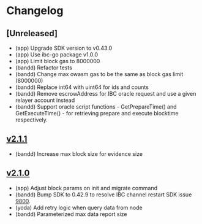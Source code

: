 # Changelog

## [Unreleased]
- (app) Upgrade SDK version to v0.43.0
- (app) Use ibc-go package v1.0.0
- (app) Limit block gas to 8000000
- (bandd) Refactor tests
- (bandd) Change max owasm gas to be the same as block gas limit (8000000)
- (bandd) Replace int64 with uint64 for ids and counts
- (bandd) Remove escrowAddress for IBC oracle request and use a given relayer account instead
- (bandd) Support oracle script functions - GetPrepareTime() and GetExecuteTime() - for retrieving prepare and execute blocktime respectively.

## [v2.1.1](https://github.com/bandprotocol/chain/releases/tag/v2.1.1)

- (bandd) Increase max block size for evidence size

## [v2.1.0](https://github.com/bandprotocol/chain/releases/tag/v2.1.0)

- (app) Adjust block params on init and migrate command
- (bandd) Bump SDK to 0.42.9 to resolve IBC channel restart SDK issue [9800](https://github.com/cosmos/cosmos-sdk/issues/9800).
- (yoda) Add retry logic when query data from node
- (bandd) Parameterized max data report size
